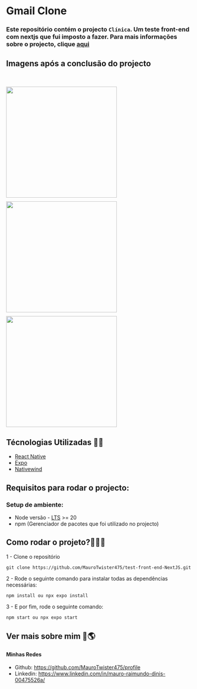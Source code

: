 
# Gmail Clone 

### Este repositório contém o projecto `Clínica`. Um teste front-end com nextjs que fui imposto a fazer. Para mais informações sobre o projecto, clique <a href="https://github.com/MauroTwister475/test-front-end-NextJS">aqui</a>


## Imagens após a conclusão do projecto

   <div style="display:flex; flex-wrap: wrap; gap: 10px; margin-top: 50px;">
     <img src="./assets/1.png" width="300" heigth="100">
     <img src="./assets/2.png" width="300" heigth="100"> 
     <img src="./assets/3.png" width="300" heigth="100"> 
   </div>

## Técnologias Utilizadas 📌🚀 
  - [React Native](https://reactnative.dev/)
  - [Expo](https://docs.expo.dev/)
  - [Nativewind](https://nativewind.dev/)

## Requisitos para rodar o projecto:

### Setup de ambiente: 
- Node versão - <a href="https://nodejs.org/dist/v20.11.1/node-v20.11.1-x64.msi">LTS</a> >= 20
- npm (Gerenciador de pacotes que foi utilizado no projecto)

## Como rodar o projeto?👩‍💻🚩

1 - Clone o repositório

```
git clone https://github.com/MauroTwister475/test-front-end-NextJS.git
```

2 - Rode o seguinte comando para instalar todas as dependências necessárias: 
```
npm install ou npx expo install
```

3 -  E por fim, rode o seguinte comando:
```
npm start ou npx expo start
```
## Ver mais sobre mim 🔗🌎

#### Minhas Redes

- Github: https://github.com/MauroTwister475/profile
- Linkedin: https://www.linkedin.com/in/mauro-raimundo-dinis-00475526a/
